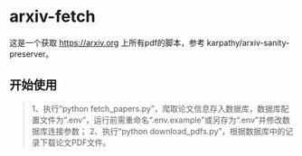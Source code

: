# arxiv-fetch
这是一个获取 https://arxiv.org 上所有pdf的脚本，参考 karpathy/arxiv-sanity-preserver。

## 开始使用
> 1、执行“python fetch_papers.py”，爬取论文信息存入数据库，数据库配置文件为“.env”，运行前需重命名“.env.example”或另存为“.env”并修改数据库连接参数；
> 2、执行“python download_pdfs.py”，根据数据库中的记录下载论文PDF文件。